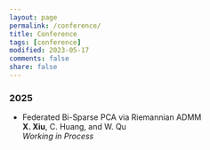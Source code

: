 ```yaml
---
layout: page
permalink: /conference/
title: Conference
tags: [conference]
modified: 2023-05-17 
comments: false
share: false
---
```







### 2025

* Federated Bi-Sparse PCA via Riemannian ADMM<br>
<b>X. Xiu</b>, C. Huang, and W. Qu<br>
<i>Working in Process</i><br>



